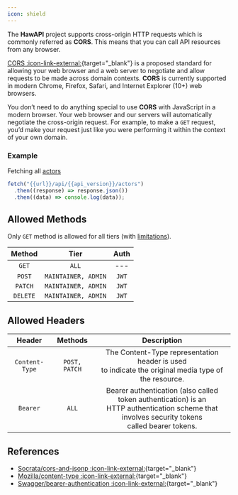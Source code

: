 ```yaml
---
icon: shield
---
```


The **HawAPI** project supports cross-origin HTTP requests which is commonly referred as **CORS**. This means that you can call API resources from any browser.

[CORS :icon-link-external:](https://en.wikipedia.org/wiki/Cross-origin_resource_sharing){target="\_blank"} is a proposed standard for allowing your web browser and a web server to negotiate and allow requests to be made across domain contexts. **CORS** is currently supported in modern Chrome, Firefox, Safari, and Internet Explorer (10+) web browsers.

You don’t need to do anything special to use **CORS** with JavaScript in a modern browser. Your web browser and our servers will automatically negotiate the cross-origin request. For example, to make a `GET` request, you’d make your request just like you were performing it within the context of your own domain.

### Example

Fetching all [actors](/API/Actors.md)

```js
fetch("{{url}}/api/{{api_version}}/actors")
  .then((response) => response.json())
  .then((data) => console.log(data));
```

## Allowed Methods

Only `GET` method is allowed for all tiers (with [limitations](/Guides/Rate-Limiting.md)).

|  Method  |        Tier         | Auth  |
| :------: | :-----------------: | :---: |
|  `GET`   |        `ALL`        |  ---  |
|  `POST`  | `MAINTAINER, ADMIN` | `JWT` |
| `PATCH`  | `MAINTAINER, ADMIN` | `JWT` |
| `DELETE` | `MAINTAINER, ADMIN` | `JWT` |

## Allowed Headers

|     Header     |    Methods    |                                                                      Description                                                                      |
| :------------: | :-----------: | :---------------------------------------------------------------------------------------------------------------------------------------------------: |
| `Content-Type` | `POST, PATCH` |                        The Content-Type representation header is used<br> to indicate the original media type of the resource.                        |
|    `Bearer`    |     `ALL`     | Bearer authentication (also called token authentication) is an<br> HTTP authentication scheme that involves security tokens<br> called bearer tokens. |

## References

- [Socrata/cors-and-jsonp :icon-link-external:](https://dev.socrata.com/docs/cors-and-jsonp.html){target="\_blank"}
- [Mozilla/content-type :icon-link-external:](https://developer.mozilla.org/en-US/docs/Web/HTTP/Headers/Content-Type){target="\_blank"}
- [Swagger/bearer-authentication :icon-link-external:](https://swagger.io/docs/specification/authentication/bearer-authentication/){target="\_blank"}
